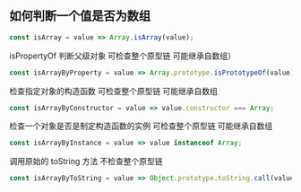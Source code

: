 ## 如何判断一个值是否为数组

```js
const isArray = value => Array.isArray(value);
```

isPropertyOf 判断父级对象 可检查整个原型链 可能继承自数组）
```js
const isArrayByProperty = value => Array.prototype.isPrototypeOf(value);
```

检查指定对象的构造函数 可检查整个原型链 可能继承自数组
```js
const isArrayByConstructor = value => value.constructor === Array;
```

检查一个对象是否是制定构造函数的实例 可检查整个原型链 可能继承自数组
```js
const isArrayByInstance = value => value instanceof Array;
```

调用原始的 toString 方法 不检查整个原型链
```js
const isArrayByToString = value => Object.prototype.toString.call(value) == '[object Array]';
```